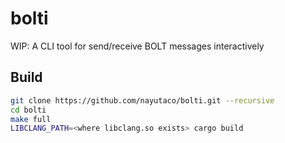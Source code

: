 # bolti
WIP: A CLI tool for send/receive BOLT messages interactively

## Build
```sh
git clone https://github.com/nayutaco/bolti.git --recursive
cd bolti
make full
LIBCLANG_PATH=<where libclang.so exists> cargo build
```
